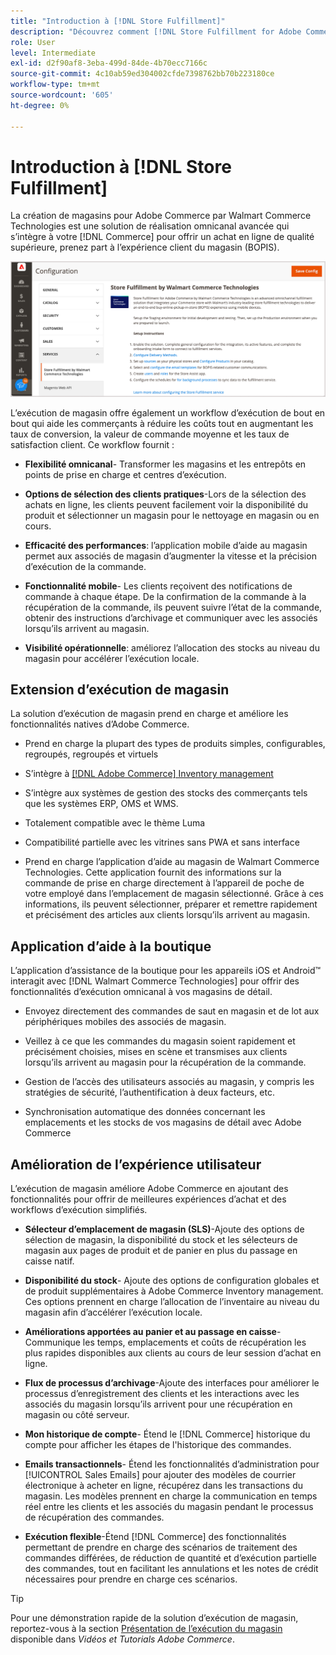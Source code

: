 ```yaml
---
title: "Introduction à [!DNL Store Fulfillment]"
description: "Découvrez comment [!DNL Store Fulfillment for Adobe Commerce by Walmart Commerce Technologies] prend en charge l’achat en ligne, la prise en charge en magasin (BOPIS) pour les clients. Utilisez le mobile d’ assistance au magasin pour rationaliser l’exécution BOPIS et le traitement des commandes pour les associés au magasin et les clients Commerce."
role: User
level: Intermediate
exl-id: d2f90af8-3eba-499d-84de-4b70ecc7166c
source-git-commit: 4c10ab59ed304002cfde7398762bb70b223180ce
workflow-type: tm+mt
source-wordcount: '605'
ht-degree: 0%

---
```


# Introduction à [!DNL Store Fulfillment]

La création de magasins pour Adobe Commerce par Walmart Commerce Technologies est une solution de réalisation omnicanal avancée qui s’intègre à votre [!DNL Commerce] pour offrir un achat en ligne de qualité supérieure, prenez part à l’expérience client du magasin (BOPIS).

![Configuration de l’administrateur de l’Adobe de la solution Store Fulfillat](assets/store-fulfillment-admin-home.png)

L’exécution de magasin offre également un workflow d’exécution de bout en bout qui aide les commerçants à réduire les coûts tout en augmentant les taux de conversion, la valeur de commande moyenne et les taux de satisfaction client. Ce workflow fournit :

* **Flexibilité omnicanal**- Transformer les magasins et les entrepôts en points de prise en charge et centres d’exécution.

* **Options de sélection des clients pratiques**-Lors de la sélection des achats en ligne, les clients peuvent facilement voir la disponibilité du produit et sélectionner un magasin pour le nettoyage en magasin ou en cours.

* **Efficacité des performances**: l’application mobile d’aide au magasin permet aux associés de magasin d’augmenter la vitesse et la précision d’exécution de la commande.

* **Fonctionnalité mobile**- Les clients reçoivent des notifications de commande à chaque étape. De la confirmation de la commande à la récupération de la commande, ils peuvent suivre l’état de la commande, obtenir des instructions d’archivage et communiquer avec les associés lorsqu’ils arrivent au magasin.

* **Visibilité opérationnelle**: améliorez l’allocation des stocks au niveau du magasin pour accélérer l’exécution locale.

## Extension d’exécution de magasin

La solution d’exécution de magasin prend en charge et améliore les fonctionnalités natives d’Adobe Commerce.

* Prend en charge la plupart des types de produits simples, configurables, regroupés, regroupés et virtuels

* S’intègre à [[!DNL Adobe Commerce] Inventory management](https://docs.magento.com/user-guide/catalog/inventory-learn-more.html)

* S’intègre aux systèmes de gestion des stocks des commerçants tels que les systèmes ERP, OMS et WMS.

* Totalement compatible avec le thème Luma

* Compatibilité partielle avec les vitrines sans PWA et sans interface

* Prend en charge l’application d’aide au magasin de Walmart Commerce Technologies. Cette application fournit des informations sur la commande de prise en charge directement à l’appareil de poche de votre employé dans l’emplacement de magasin sélectionné. Grâce à ces informations, ils peuvent sélectionner, préparer et remettre rapidement et précisément des articles aux clients lorsqu’ils arrivent au magasin.

## Application d’aide à la boutique

L’application d’assistance de la boutique pour les appareils iOS et Android™ interagit avec [!DNL Walmart Commerce Technologies] pour offrir des fonctionnalités d’exécution omnicanal à vos magasins de détail.

* Envoyez directement des commandes de saut en magasin et de lot aux périphériques mobiles des associés de magasin.

* Veillez à ce que les commandes du magasin soient rapidement et précisément choisies, mises en scène et transmises aux clients lorsqu’ils arrivent au magasin pour la récupération de la commande.

* Gestion de l’accès des utilisateurs associés au magasin, y compris les stratégies de sécurité, l’authentification à deux facteurs, etc.

* Synchronisation automatique des données concernant les emplacements et les stocks de vos magasins de détail avec Adobe Commerce

## Amélioration de l’expérience utilisateur

L’exécution de magasin améliore Adobe Commerce en ajoutant des fonctionnalités pour offrir de meilleures expériences d’achat et des workflows d’exécution simplifiés.

* **Sélecteur d’emplacement de magasin (SLS)**-Ajoute des options de sélection de magasin, la disponibilité du stock et les sélecteurs de magasin aux pages de produit et de panier en plus du passage en caisse natif.

* **Disponibilité du stock**- Ajoute des options de configuration globales et de produit supplémentaires à Adobe Commerce Inventory management. Ces options prennent en charge l’allocation de l’inventaire au niveau du magasin afin d’accélérer l’exécution locale.

* **Améliorations apportées au panier et au passage en caisse**- Communique les temps, emplacements et coûts de récupération les plus rapides disponibles aux clients au cours de leur session d’achat en ligne.

* **Flux de processus d’archivage**-Ajoute des interfaces pour améliorer le processus d’enregistrement des clients et les interactions avec les associés du magasin lorsqu’ils arrivent pour une récupération en magasin ou côté serveur.

* **Mon historique de compte**- Étend le [!DNL Commerce] historique du compte pour afficher les étapes de l&#39;historique des commandes.

* **Emails transactionnels**- Étend les fonctionnalités d’administration pour [!UICONTROL Sales Emails] pour ajouter des modèles de courrier électronique à acheter en ligne, récupérez dans les transactions du magasin. Les modèles prennent en charge la communication en temps réel entre les clients et les associés du magasin pendant le processus de récupération des commandes.

* **Exécution flexible**-Étend [!DNL Commerce] des fonctionnalités permettant de prendre en charge des scénarios de traitement des commandes différées, de réduction de quantité et d’exécution partielle des commandes, tout en facilitant les annulations et les notes de crédit nécessaires pour prendre en charge ces scénarios.

>[!TIP]
>
> Pour une démonstration rapide de la solution d’exécution de magasin, reportez-vous à la section [Présentation de l’exécution du magasin](https://experienceleague.adobe.com/docs/commerce-learn/tutorials/orders/store-fulfillment.html) disponible dans _Vidéos et Tutorials Adobe Commerce_.


